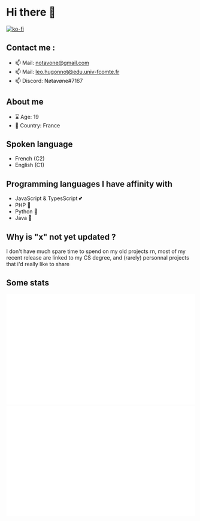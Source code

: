 # Hi there 👋

[![ko-fi](https://ko-fi.com/img/githubbutton_sm.svg)](https://ko-fi.com/C0C681INK)

## Contact me :
- 📫 Mail: notavone@gmail.com
- 📫 Mail: leo.hugonnot@edu.univ-fcomte.fr
- 📫 Discord: Nøtavøne#7167

## About me

- ⌛ Age: 19
- 🏴 Country: France

## Spoken language

- French (C2)
- English (C1)

## Programming languages I have affinity with

- JavaScript & TypesScript 💕
- PHP 🍹
- Python 🤙
- Java 👀

## Why is "x" not yet updated ?

I don't have much spare time to spend on my old projects rn, most of my recent release are linked to my CS degree, and (rarely) personnal projects that i'd really like to share

## Some stats

![](https://github.com/notavone/github-stats/blob/master/generated/overview.svg)
![](https://github.com/notavone/github-stats/blob/master/generated/languages.svg)

